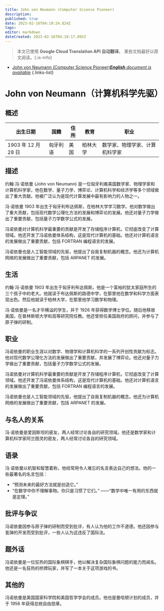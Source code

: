 ```yaml
---
title: John von Neumann (Computer Science Pioneer)
description: 
published: true
date: 2023-02-16T04:19:24.824Z
tags: 
editor: markdown
dateCreated: 2023-02-16T04:18:17.895Z
---
```


> 本文已使用 **Google Cloud Translation API 自动翻译**。
某些文档最好以原文阅读。{.is-info}



- [John von Neumann (Computer Science Pioneer)***English** document is available*](/en/Knowledge-base/Dictionary/Person/john-von-neumann-computer-science-pioneer)
{.links-list}


# John von Neumann（计算机科学先驱）

## 概述

|出生日期 |国籍 |住所 |教育 |职业 |
| -------------- | ---------- | ---------- | ---------- | ---------- |
| 1903 年 12 月 28 日 |匈牙利语 |美国 |柏林大学 |数学家、物理学家、计算机科学家 |

## 描述
约翰·冯·诺依曼 (John von Neumann) 是一位匈牙利裔美国数学家、物理学家和计算机科学家，他在数学、量子力学、博弈论、计算机科学和经济学等多个领域做出了重大贡献。他被广泛认为是现代计算发展中最有影响力的人物之一。

冯·诺依曼 1903 年出生于匈牙利布达佩斯，在柏林大学学习数学。他对数学做出了重大贡献，包括现代数学公理化方法的发展和博弈论的发展。他还对量子力学做出了重要贡献，包括量子力学数学公式的发展。

冯诺依曼对计算机科学最重要的贡献是开发了存储程序计算机，它彻底改变了计算领域。他还开发了冯诺依曼体系结构，这是现代计算机的基础。他还对计算机语言的发展做出了重要贡献，包括 FORTRAN 编程语言的发展。

冯诺依曼也是人工智能领域的先驱，他提出了自我复制机器的概念。他还为计算机网络的发展做出了重要贡献，包括 ARPANET 的发展。

## 生活
约翰·冯·诺依曼 1903 年出生于匈牙利布达佩斯。他是一个富裕的犹太家庭所生的三个孩子中的老大。他就读于布达佩斯的路德中学，在那里他在数学和科学方面表现出色。然后他就读于柏林大学，在那里他学习数学和物理。

冯·诺依曼是一名才华横溢的学生，并于 1926 年获得数学博士学位。随后他移居美国，在普林斯顿大学和高等研究院任教。他还曾担任美国政府的顾问，并参与了原子弹的研制。

## 职业
冯诺依曼的职业生涯以对数学、物理学和计算机科学的一系列开创性贡献为标志。他对现代数学公理化方法的发展做出了重要贡献，并发展了博弈论。他还对量子力学做出了重要贡献，包括量子力学数学公式的发展。

冯诺依曼对计算机科学最重要的贡献是开发了存储程序计算机，它彻底改变了计算领域。他还开发了冯诺依曼体系结构，这是现代计算机的基础。他还对计算机语言的发展做出了重要贡献，包括 FORTRAN 编程语言的发展。

冯诺依曼也是人工智能领域的先驱，他提出了自我复制机器的概念。他还为计算机网络的发展做出了重要贡献，包括 ARPANET 的发展。

## 与名人的关系
冯·诺依曼是爱因斯坦的密友，两人经常讨论各自的研究领域。他还是数学家和计算机科学家阿兰图灵的密友，两人经常讨论各自的研究领域。

## 语录
冯·诺依曼以机智和智慧着称，他经常用令人难忘的名言表达自己的想法。他的一些最著名的名言包括：

- “预测未来的最好方法就是创造它。”
- “在数学中你不理解事物。你只是习惯了它们。”
——“数学中唯一有用的东西就是定理。”

## 批评与争议
冯诺依曼因参与原子弹的研制而受到批评，有人认为他的工作不道德。他还因参与氢弹的开发而受到批评，一些人认为这违反了国际法。

## 题外话
冯诺依曼是一位狂热的国际象棋棋手，他以解决复杂国际象棋问题的能力而闻名。他还是一名狂热的桥牌玩家，并写了一本关于这项游戏的书。

## 其他的
冯诺依曼是美国国家科学院和美国哲学学会的成员。他也是曼哈顿计划的成员，并于 1956 年获得总统自由勋章。